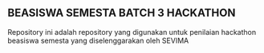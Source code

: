 ## BEASISWA SEMESTA BATCH 3 HACKATHON
Repository ini adalah repository yang digunakan untuk penilaian hackathon beasiswa semesta yang diselenggarakan oleh SEVIMA

